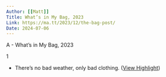 ```yaml
---
Author: [[Matt]]
Title: What’s in My Bag, 2023
Link: https://ma.tt/2023/12/the-bag-post/
Date: 2024-07-06
---
```

A - What’s in My Bag, 2023

1
- There’s no bad weather, only bad clothing. ([View Highlight](https://read.readwise.io/read/01hjcaa3nw442tx68jxy0nh7vm))
